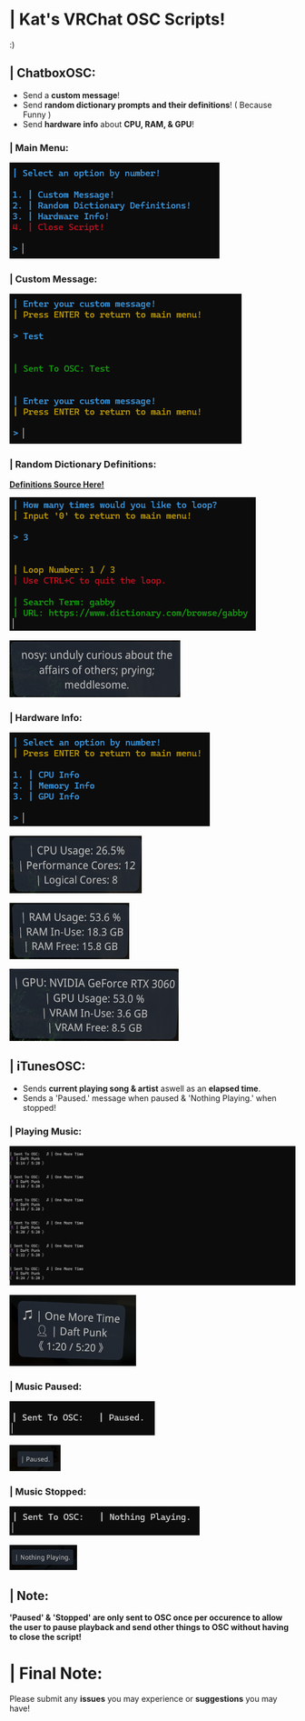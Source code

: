 # | Kat's VRChat OSC Scripts!
:)

## | ChatboxOSC:
- Send a **custom message**!
- Send **random dictionary prompts and their definitions**! ( Because Funny )
- Send **hardware info** about **CPU, RAM, & GPU**!

### | Main Menu:

![ChatboxOSCMainMenu.png](images/ChatboxOSC/ChatboxOSCMainMenu.png)

### | Custom Message:

![ChatboxOSCCustomMessage.png](images/ChatboxOSC/ChatboxOSCCustomMessage.png)

### | Random Dictionary Definitions:
[**Definitions Source Here!**](https://www.dictionary.com)

![ChatboxOSCRandomDefinitions.png](images/ChatboxOSC/ChatboxOSCRandomDefinitions.png)

![ChatboxOSCRandomDefinitionsINGAME.png](images/ChatboxOSC/ChatboxOSCRandomDefinitionsINGAME.png)

### | Hardware Info:

![ChatboxOSCHardwareInfoMenu.png](images/ChatboxOSC/ChatboxOSCHardwareInfoMenu.png)

![ChatboxOSCCPUInfoINGAME.png](images/ChatboxOSC/ChatboxOSCCPUInfoINGAME.png)

![ChatboxOSCRAMInfoINGAME.png](images/ChatboxOSC/ChatboxOSCRAMInfoINGAME.png)

![ChatboxOSCGPUInfoINGAME.png](images/ChatboxOSC/ChatboxOSCGPUInfoINGAME.png)


## | iTunesOSC:
- Sends **current playing song & artist** aswell as an **elapsed time**.
- Sends a 'Paused.' message when paused & 'Nothing Playing.' when stopped!

### | Playing Music:

![iTunesOSCPlaying.png](images/iTunesOSC/iTunesOSCPlaying.png)

![iTunesOSCPlayingINGAME.png](images/iTunesOSC/iTunesOSCPlayingINGAME.png)

### | Music Paused:

![iTunesOSCPaused.png](images/iTunesOSC/iTunesOSCPaused.png)

![iTunesOSCPausedINGAME.png](images/iTunesOSC/iTunesOSCPausedINGAME.png)

### | Music Stopped:

![iTunesOSCStopped.png](images/iTunesOSC/iTunesOSCStopped.png)

![iTunesOSCStoppedINGAME.png](images/iTunesOSC/iTunesOSCStoppedINGAME.png)

## | Note:
**'Paused' & 'Stopped' are only
sent to OSC once per
occurence to allow the user
to pause playback and send
other things to OSC without
having to close the script!**

# | Final Note:
Please submit any **issues** you may experience or **suggestions** you may have!